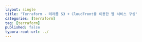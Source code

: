 ```yaml
---
layout: single
title: "Terraform - 테라폼 S3 + CloudFront를 이용한 웹 서비스 구성"
categories: [terraform]
tag: [terraform]
published: false
typora-root-url: ../
---
```


### 